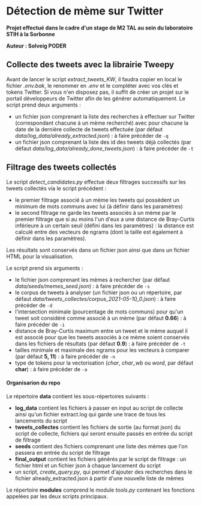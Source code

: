 # Détection de mème sur Twitter

**Projet effectué dans le cadre d'un stage de M2 TAL au sein du laboratoire STIH à la Sorbonne**

**Auteur : Solveig PODER**

## Collecte des tweets avec la librairie Tweepy

Avant de lancer le script *extract_tweets_KW*, il faudra copier en local le fichier *.env.bak*, le renommer en *.env* et le compléter avec vos clés et tokens Twitter. Si vous n'en disposez pas, il suffit de créer un projet sur le portail développeurs de Twitter afin de les générer automatiquement.
Le script prend deux arguments :
- un fichier json comprenant la liste des recherches à effectuer sur Twitter (correspondant chacune à un mème recherché) avec pour chacune la date de la dernière collecte de tweets effectuée (par défaut *data/log_data/already_extracted.json*) : à faire précéder de ```-q```
- un fichier json comprenant la liste des id des tweets déjà collectés (par défaut *data/log_data/already_done_tweets.json*) : à faire précéder de ```-t```


## Filtrage des tweets collectés

Le script *detect_candidates.py* effectue deux filtrages successifs sur les tweets collectés via le script précédent :
- le premier filtrage associé à un mème les tweets qui possèdent un minimum de mots communs avec lui (à définir dans les paramètres)
- le second filtrage ne garde les tweets associés à un mème par le premier filtrage que si au moins l'un d'eux a une distance de Bray-Curtis inférieure à un certain seuil (défini dans les paramètres) : la distance est calculé entre des vecteurs de ngrams (dont la taille est également à définir dans les paramètres).

Les résultats sont conservés dans un fichier json ainsi que dans un fichier HTML pour la visualisation.

Le script prend six arguments :
- le fichier json comprenant les mèmes à rechercher (par défaut *data/seeds/memes_seed.json*) : à faire précéder de ```-s```
- le corpus de tweets à analyser (un fichier json ou un répertoire, par défaut *data/tweets_collectes/corpus_2021-05-10_0.json*) : à faire précéder de ```-d```
- l'intersection minimale (pourcentage de mots communs) pour qu'un tweet soit considéré comme associé à un mème (par défaut **0.66**) : à faire précéder de ```-i```
- distance de Bray-Curtis maximum entre un tweet et le mème auquel il est associé pour que les tweets associés à ce mème soient conservés dans les fichiers de résultats (par défaut **0.9**) : à faire précéder de ```-t```
- tailles minimale et maximale des ngrams pour les vecteurs à comparer (par défaut **5, 11**) : à faire précéder de ```-n```
- type de tokens pour la vectorisation (*char*, *char_wb* ou *word*, par défaut **char**) : à faire précéder de ```-a```


#### Organisarion du repo

Le répertoire **data** contient les sous-répertoires suivants :
- **log_data** contient les fichiers à passer en input au script de collecte ainsi qu'un fichier extract.log qui garde une trace de tous les lancements du script
- **tweets_collectes** contient les fichiers de sortie (au format json) du script de collecte, fichiers qui seront ensuite passés en entrée du script de filtrage
- **seeds** contient des fichiers comprenant une liste des mèmes que l'on passera en entrée du script de filtrage
- **final_output** contient les fichiers générés par le script de filtrage : un fichier html et un fichier json à chaque lancement du script
- un script, *create_query.py*, qui permet d'ajouter des recherches dans le fichier already_extracted.json à partir d'une nouvelle liste de mèmes

Le répertoire **modules** comprend le module *tools.py* contenant les fonctions appelées par les deux scripts principaux.


